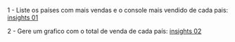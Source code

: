 1 - Liste os países com mais vendas e o console mais vendido de cada pais: [insights 01](../insighjts/recorde-vendas.xtsx)

2 - Gere um grafico com o total de venda de cada país: [insights 02](../insighjts/grafico-de-vendas.png)
